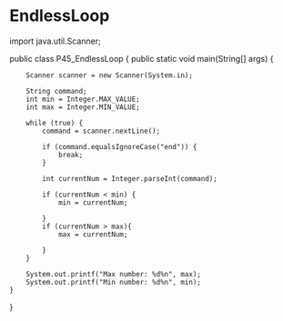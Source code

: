 # EndlessLoop

import java.util.Scanner;

public class P45_EndlessLoop {
    public static void main(String[] args) {

        Scanner scanner = new Scanner(System.in);

        String command;
        int min = Integer.MAX_VALUE;
        int max = Integer.MIN_VALUE;

        while (true) {
            command = scanner.nextLine();

            if (command.equalsIgnoreCase("end")) {
                break;
            }

            int currentNum = Integer.parseInt(command);

            if (currentNum < min) {
                min = currentNum;

            }
            if (currentNum > max){
                max = currentNum;

            }
        }

        System.out.printf("Max number: %d%n", max);
        System.out.printf("Min number: %d%n", min);
    }

}
